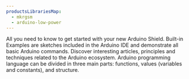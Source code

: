 ```yaml
---
productsLibrariesMap:
  - mkrgsm
  - arduino-low-power
---
```


<EssentialsColumn title="First Steps">
  <EssentialElement title="Quickstart Guide" type="getting-started" link="/tutorials/mkr-relay-proto-shield/mkr-relay-shield-basic">
    All you need to know to get started with your new Arduino Shield.
  </EssentialElement>

</EssentialsColumn>

<EssentialsColumn title="Arduino Basics">
  <EssentialElement title="Built-in Examples" type="tutorial" link="/built-in-examples/">
    Built-in Examples are sketches included in the Arduino IDE and demonstrate all basic Arduino commands.
  </EssentialElement>
  <EssentialElement title="Learn" type="resource" link="/learn/">
    Discover interesting articles, principles and techniques related to the Arduino ecosystem.
  </EssentialElement>
  <EssentialElement title="Language References" type="resource" link="https://www.arduino.cc/reference/en/">
  Arduino programming language can be divided in three main parts: functions, values (variables and constants), and structure.
  </EssentialElement>
</EssentialsColumn>